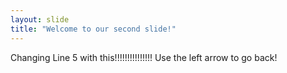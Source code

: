 ```yaml
---
layout: slide
title: "Welcome to our second slide!"
---
```

Changing Line 5 with this!!!!!!!!!!!!!!!
Use the left arrow to go back!
